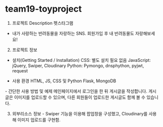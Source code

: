 # team19-toyproject

1. 프로젝트 Description
펫스타그램
- 내가 사랑하는 반려동물을 자랑하는 SNS. 회원가입 후 내 반려동물도 자랑해보세요!


2. 프로젝트 정보
- 설치(Getting Started / Installation)
	CSS: 별도 설치 필요 없음
	JavaScript: jQuery, Swiper, Cloudinary
	Python: Pymongo, dnsphython, pyjwt, request
	
- 사용 환경
	HTML, JS, CSS 및 Python Flask, MongoDB
	
- 간단한 사용 방법 및 예제
	메인페이지에서 로그인을 한 뒤 게시글을 작성합니다. 게시글은 이미지를 업로드할 수 있으며, 다른 회원들이 업로드한 게시글도 함께 볼 수 있습니다.


3. 외부리소스 정보
- Swiper 기능을 이용해 팝업창을 구성했고,  Cloudinary를 사용해 이미지 업로드를 구현함.
